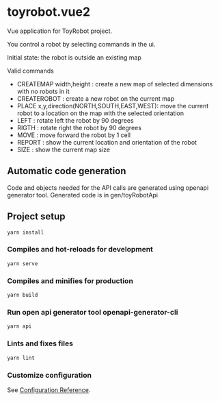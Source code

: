 # toyrobot.vue2

Vue application for ToyRobot project.

You control a robot by selecting commands in the ui.

Initial state: the robot is outside an existing map

Valid commands
- CREATEMAP width,height : create a new map of selected dimensions with no robots in it
- CREATEROBOT : create a new robot on the current map
- PLACE x,y,direction(NORTH,SOUTH,EAST,WEST): move the current robot to a location on the map with the selected orientation
- LEFT : rotate left the robot by 90 degrees
- RIGTH : rotate right the robot by 90 degrees
- MOVE : move forward the robot by 1 cell
- REPORT : show the current location and orientation of the robot
- SIZE : show the current map size

## Automatic code generation

Code and objects needed for the API calls are generated using openapi generator tool.
Generated code is in gen/toyRobotApi

## Project setup

```
yarn install
```

### Compiles and hot-reloads for development

```
yarn serve
```

### Compiles and minifies for production

```
yarn build
```

### Run open api generator tool openapi-generator-cli

```
yarn api
```

### Lints and fixes files

```
yarn lint
```

### Customize configuration

See [Configuration Reference](https://cli.vuejs.org/config/).
